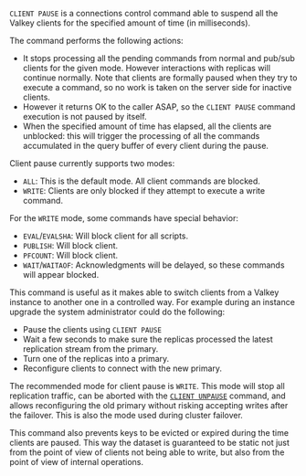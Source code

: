 `CLIENT PAUSE` is a connections control command able to suspend all the Valkey clients for the specified amount of time (in milliseconds).

The command performs the following actions:

* It stops processing all the pending commands from normal and pub/sub clients for the given mode. However interactions with replicas will continue normally. Note that clients are formally paused when they try to execute a command, so no work is taken on the server side for inactive clients.
* However it returns OK to the caller ASAP, so the `CLIENT PAUSE` command execution is not paused by itself.
* When the specified amount of time has elapsed, all the clients are unblocked: this will trigger the processing of all the commands accumulated in the query buffer of every client during the pause.

Client pause currently supports two modes:

* `ALL`: This is the default mode. All client commands are blocked.
* `WRITE`: Clients are only blocked if they attempt to execute a write command.

For the `WRITE` mode, some commands have special behavior:

* `EVAL`/`EVALSHA`: Will block client for all scripts.
* `PUBLISH`: Will block client.
* `PFCOUNT`: Will block client.
* `WAIT`/`WAITAOF`: Acknowledgments will be delayed, so these commands will appear blocked.

This command is useful as it makes able to switch clients from a Valkey instance to another one in a controlled way. For example during an instance upgrade the system administrator could do the following:

* Pause the clients using `CLIENT PAUSE`
* Wait a few seconds to make sure the replicas processed the latest replication stream from the primary.
* Turn one of the replicas into a primary.
* Reconfigure clients to connect with the new primary.

The recommended mode for client pause is `WRITE`. This mode will stop all replication traffic, can be
aborted with the [`CLIENT UNPAUSE`](client-unpause.md) command, and allows reconfiguring the old primary without risking accepting writes after the
failover. This is also the mode used during cluster failover.

This command also prevents keys to be evicted or expired during the time clients are paused.
This way the dataset is guaranteed to be static not just from the point of view of clients not being able to write,
but also from the point of view of internal operations.

